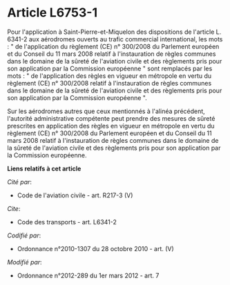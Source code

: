# Article L6753-1

Pour l'application à Saint-Pierre-et-Miquelon des dispositions de l'article L. 6341-2 aux aérodromes ouverts au trafic
commercial international, les mots : " de l'application du règlement (CE) n° 300/2008 du Parlement européen et du Conseil du
11 mars 2008 relatif à l'instauration de règles communes dans le domaine de la sûreté de l'aviation civile et des règlements
pris pour son application par la Commission européenne " sont remplacés par les mots : " de l'application des règles en
vigueur en métropole en vertu du règlement (CE) n° 300/2008 relatif à l'instauration de règles communes dans le domaine de la
sûreté de l'aviation civile et des règlements pris pour son application par la Commission européenne ". 

Sur les aérodromes autres que ceux mentionnés à l'alinéa précédent, l'autorité administrative compétente peut prendre des
mesures de sûreté prescrites en application des règles en vigueur en métropole en vertu du règlement (CE) n° 300/2008 du
Parlement européen et du Conseil du 11 mars 2008 relatif à l'instauration de règles communes dans le domaine de la sûreté de
l'aviation civile et des règlements pris pour son application par la Commission européenne.

**Liens relatifs à cet article**

_Cité par_:

  - Code de l'aviation civile - art. R217-3 (V)

_Cite_:

  - Code des transports - art. L6341-2

_Codifié par_:

  - Ordonnance n°2010-1307 du 28 octobre 2010 - art. (V)

_Modifié par_:

  - Ordonnance n°2012-289 du 1er mars 2012 - art. 7
